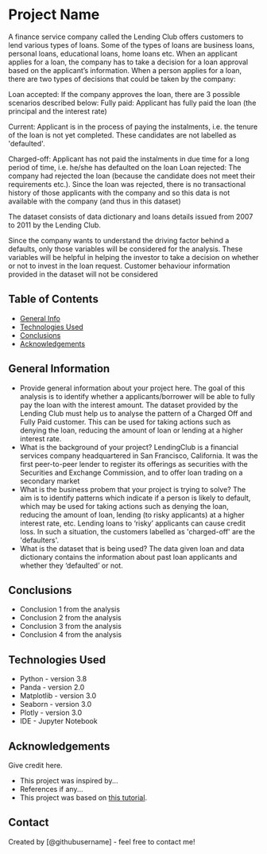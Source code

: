 # Project Name

A finance service company called the Lending Club offers customers to lend various types of loans. Some of the types of loans are business loans, personal loans, educational loans, home loans etc.
When an applicant applies for a loan, the company has to take a decision for a loan approval based on the applicant’s information.
When a person applies for a loan, there are two types of decisions that could be taken by the company:

Loan accepted: If the company approves the loan, there are 3 possible scenarios described below:
Fully paid: Applicant has fully paid the loan (the principal and the interest rate)

Current: Applicant is in the process of paying the instalments, i.e. the tenure of the loan is not yet completed. These candidates are not labelled as 'defaulted'.

Charged-off: Applicant has not paid the instalments in due time for a long period of time, i.e. he/she has defaulted on the loan 
Loan rejected: The company had rejected the loan (because the candidate does not meet their requirements etc.). Since the loan was rejected, there is no transactional history of those applicants with the company and so this data is not available with the company (and thus in this dataset)

The dataset consists of data dictionary and loans details issued from 2007 to 2011 by the Lending Club. 

Since the company wants to understand the driving factor behind a defaults, only those variables will be considered for the analysis. These variables will be helpful in helping the investor to take a decision on whether or not to invest in the loan request. Customer behaviour information provided in the dataset will not be considered

## Table of Contents
* [General Info](#general-information)
* [Technologies Used](#technologies-used)
* [Conclusions](#conclusions)
* [Acknowledgements](#acknowledgements)


## General Information
- Provide general information about your project here.
    The goal of this analysis is to identify whether a applicants/borrower will be able to fully pay the loan with the interest amount. The dataset provided by the Lending Club must help us to analyse the pattern of a Charged Off and Fully Paid customer. This can be used for taking actions such as denying the loan, reducing the amount of loan or lending at a higher interest rate.
- What is the background of your project?
    LendingClub is a financial services company headquartered in San Francisco, California. It was the first peer-to-peer lender to register its offerings as securities with the Securities and Exchange Commission, and to offer loan trading on a secondary market
- What is the business probem that your project is trying to solve?
    The aim is to identify patterns which indicate if a person is likely to default, which may be used for taking actions such as denying the loan, reducing the amount of loan, lending (to risky applicants) at a higher interest rate, etc.
    Lending loans to ‘risky’ applicants can cause credit loss. In such a situation, the customers labelled as 'charged-off' are the 'defaulters'.
- What is the dataset that is being used?
    The data given loan and data dictionary contains the information about past loan applicants and whether they ‘defaulted’ or not.


## Conclusions
- Conclusion 1 from the analysis
- Conclusion 2 from the analysis
- Conclusion 3 from the analysis
- Conclusion 4 from the analysis

<!-- You don't have to answer all the questions - just the ones relevant to your project. -->


## Technologies Used
- Python - version 3.8
- Panda - version 2.0
- Matplotlib - version 3.0
- Seaborn - version 3.0
- Plotly - version 3.0
- IDE - Jupyter Notebook


## Acknowledgements
Give credit here.
- This project was inspired by...
- References if any...
- This project was based on [this tutorial](https://www.example.com).


## Contact
Created by [@githubusername] - feel free to contact me!